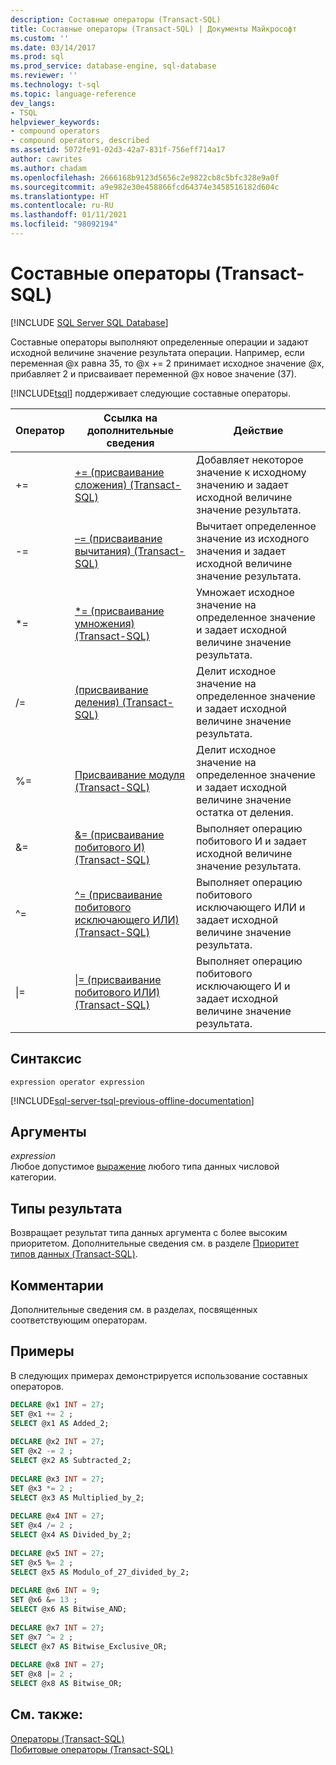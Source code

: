 ```yaml
---
description: Составные операторы (Transact-SQL)
title: Составные операторы (Transact-SQL) | Документы Майкрософт
ms.custom: ''
ms.date: 03/14/2017
ms.prod: sql
ms.prod_service: database-engine, sql-database
ms.reviewer: ''
ms.technology: t-sql
ms.topic: language-reference
dev_langs:
- TSQL
helpviewer_keywords:
- compound operators
- compound operators, described
ms.assetid: 5072fe91-02d3-42a7-831f-756eff714a17
author: cawrites
ms.author: chadam
ms.openlocfilehash: 2666168b9123d5656c2e9822cb8c5bfc328e9a0f
ms.sourcegitcommit: a9e982e30e458866fcd64374e3458516182d604c
ms.translationtype: HT
ms.contentlocale: ru-RU
ms.lasthandoff: 01/11/2021
ms.locfileid: "98092194"
---
```

# <a name="compound-operators-transact-sql"></a>Составные операторы (Transact-SQL)
[!INCLUDE [SQL Server SQL Database](../../includes/applies-to-version/sql-asdb.md)]

  Составные операторы выполняют определенные операции и задают исходной величине значение результата операции. Например, если переменная @x равна 35, то @x += 2 принимает исходное значение @x, прибавляет 2 и присваивает переменной @x новое значение (37).  
  
 [!INCLUDE[tsql](../../includes/tsql-md.md)] поддерживает следующие составные операторы.  
  
|Оператор|Ссылка на дополнительные сведения|Действие|  
|--------------|------------------------------|------------|  
|+=|[+= (присваивание сложения) (Transact-SQL)](../../t-sql/language-elements/add-equals-transact-sql.md)|Добавляет некоторое значение к исходному значению и задает исходной величине значение результата.|  
|-=|[–= (присваивание вычитания) (Transact-SQL)](../../t-sql/language-elements/subtract-equals-transact-sql.md)|Вычитает определенное значение из исходного значения и задает исходной величине значение результата.|  
|*=|[&#42;= (присваивание умножения) (Transact-SQL)](../../t-sql/language-elements/multiply-equals-transact-sql.md)|Умножает исходное значение на определенное значение и задает исходной величине значение результата.|  
|/=|[(присваивание деления) (Transact-SQL)](../../t-sql/language-elements/divide-equals-transact-sql.md)|Делит исходное значение на определенное значение и задает исходной величине значение результата.|  
|%=|[Присваивание модуля (Transact-SQL)](../../t-sql/language-elements/modulo-equals-transact-sql.md)|Делит исходное значение на определенное значение и задает исходной величине значение остатка от деления.|  
|&=|[&= (присваивание побитового И) (Transact-SQL)](../../t-sql/language-elements/bitwise-and-equals-transact-sql.md)|Выполняет операцию побитового И и задает исходной величине значение результата.|  
|^=|[^= (присваивание побитового исключающего ИЛИ) (Transact-SQL)](../../t-sql/language-elements/bitwise-exclusive-or-equals-transact-sql.md)|Выполняет операцию побитового исключающего ИЛИ и задает исходной величине значение результата.|  
|&#124;=|[&#124;= (присваивание побитового ИЛИ) (Transact-SQL)](../../t-sql/language-elements/bitwise-or-equals-transact-sql.md)|Выполняет операцию побитового исключающего И и задает исходной величине значение результата.|  
  
## <a name="syntax"></a>Синтаксис  
  
```syntaxsql
expression operator expression  
```  
  
[!INCLUDE[sql-server-tsql-previous-offline-documentation](../../includes/sql-server-tsql-previous-offline-documentation.md)]

## <a name="arguments"></a>Аргументы
 *expression*  
 Любое допустимое [выражение](../../t-sql/language-elements/expressions-transact-sql.md) любого типа данных числовой категории.  
  
## <a name="result-types"></a>Типы результата  
 Возвращает результат типа данных аргумента с более высоким приоритетом. Дополнительные сведения см. в разделе [Приоритет типов данных (Transact-SQL)](../../t-sql/data-types/data-type-precedence-transact-sql.md).  
  
## <a name="remarks"></a>Комментарии  
 Дополнительные сведения см. в разделах, посвященных соответствующим операторам.  
  
## <a name="examples"></a>Примеры  
 В следующих примерах демонстрируется использование составных операторов.  
  
```sql  
DECLARE @x1 INT = 27;  
SET @x1 += 2 ;  
SELECT @x1 AS Added_2;  
  
DECLARE @x2 INT = 27;  
SET @x2 -= 2 ;  
SELECT @x2 AS Subtracted_2;  
  
DECLARE @x3 INT = 27;  
SET @x3 *= 2 ;  
SELECT @x3 AS Multiplied_by_2;  
  
DECLARE @x4 INT = 27;  
SET @x4 /= 2 ;  
SELECT @x4 AS Divided_by_2;  
  
DECLARE @x5 INT = 27;  
SET @x5 %= 2 ;  
SELECT @x5 AS Modulo_of_27_divided_by_2;  
  
DECLARE @x6 INT = 9;  
SET @x6 &= 13 ;  
SELECT @x6 AS Bitwise_AND;  
  
DECLARE @x7 INT = 27;  
SET @x7 ^= 2 ;  
SELECT @x7 AS Bitwise_Exclusive_OR;  
  
DECLARE @x8 INT = 27;  
SET @x8 |= 2 ;  
SELECT @x8 AS Bitwise_OR;  
```  
  
## <a name="see-also"></a>См. также:  
 [Операторы (Transact-SQL)](../../t-sql/language-elements/operators-transact-sql.md)   
 [Побитовые операторы (Transact-SQL)](../../t-sql/language-elements/bitwise-operators-transact-sql.md)  
  
  
